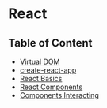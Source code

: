 # **React**

## **Table of Content**

- [Virtual DOM]()
- [create-react-app]()
- [React Basics]()
- [React Components]()
- [Components Interacting]()
